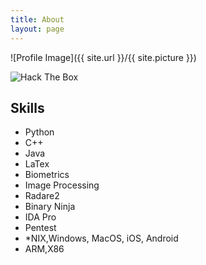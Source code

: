 ```yaml
---
title: About
layout: page
---
```

![Profile Image]({{ site.url }}/{{ site.picture }})

<img src="https://www.hackthebox.eu/badge/image/11231" alt="Hack The Box">

<h2>Skills</h2>

<ul class="skill-list">
	<li>Python</li>
	<li>C++</li>
	<li>Java</li>
	<li>LaTex</li>
	<li>Biometrics</li>
	<li>Image Processing</li>
	<li>Radare2</li>
	<li>Binary Ninja</li>
	<li>IDA Pro</li>
	<li>Pentest</li>
	<li>*NIX,Windows, MacOS, iOS, Android</li>
	<li>ARM,X86</li>
	
</ul>

